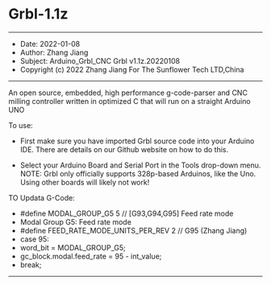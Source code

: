 # Grbl-1.1z
*********************************************************************
- Date: 2022-01-08
- Author: Zhang Jiang 
- Subject: Arduino_Grbl_CNC Grbl v1.1z.20220108
- Copyright (c) 2022 Zhang Jiang For The Sunflower Tech LTD,China
------------------------------------------------------------------------------------
An open source, embedded, high performance g-code-parser and CNC milling controller
written in optimized C that will run on a straight Arduino UNO

To use:
- First make sure you have imported Grbl source code into your Arduino
  IDE. There are details on our Github website on how to do this.

- Select your Arduino Board and Serial Port in the Tools drop-down menu.
  NOTE: Grbl only officially supports 328p-based Arduinos, like the Uno.
  Using other boards will likely not work!
 
TO Updata G-Code:
- #define MODAL_GROUP_G5 5 // [G93,G94,G95] Feed rate mode
- Modal Group G5: Feed rate mode
- #define FEED_RATE_MODE_UNITS_PER_REV  2 // G95 (Zhang Jiang)
- case 95:
- word_bit = MODAL_GROUP_G5;
- gc_block.modal.feed_rate = 95 - int_value;
- break;

*********************************************************************
